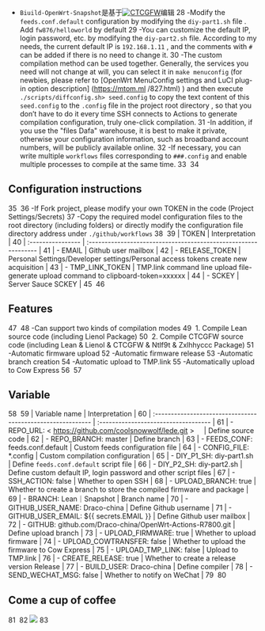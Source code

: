 - `Biuild-OpenWrt-Snapshot`是基于[![CTCGFW](https://img.shields.io/badge/OpenWrt-CTCGFW-orange.svg?style=flat&logo=appveyor)](https://github.com/project-openwrt/openwrt)编辑
28
-Modify the `feeds.conf.default` configuration by modifying the `diy-part1.sh` file . Add `fw876/helloworld` by default
29
-You can customize the default IP, login password, etc. by modifying the `diy-part2.sh` file. According to my needs, the current default IP is `192.168.1.11` , and the comments with `#` can be added if there is no need to change it.
30
-The custom compilation method can be used together. Generally, the services you need will not change at will, you can select it in `make menuconfig` (for newbies, please refer to [OpenWrt MenuConfig settings and LuCI plug-in option description] (https://mtom.ml /827.html) ) and then execute `./scripts/diffconfig.sh> seed.config` to copy the text content of this `seed.config` to the `.config` file in the project root directory , so that you don’t have to do it every time SSH connects to Actions to generate compilation configuration, truly one-click compilation.
31
-In addition, if you use the "files Dafa" warehouse, it is best to make it private, otherwise your configuration information, such as broadband account numbers, will be publicly available online.
32
-If necessary, you can write multiple `workflows` files corresponding to `###.config` and enable multiple processes to compile at the same time.
33
​
34
## Configuration instructions
35
​
36
-If Fork project, please modify your own TOKEN in the code (Project Settings/Secrets)
37
-Copy the required model configuration files to the root directory (including folders) or directly modify the configuration file directory address under `./github/workflows`
38
​
39
| TOKEN | Interpretation |
40
| :---------------- | :-------------------------------------------------------------- |
41
| - EMAIL | Github user mailbox |
42
| - RELEASE_TOKEN | Personal Settings/Developer settings/Personal access tokens create new acquisition |
43
| - TMP_LINK_TOKEN | TMP.link command line upload file-generate upload command to clipboard-token=xxxxxx |
44
| - SCKEY | Server Sauce SCKEY |
45
​
46
## Features
47
​
48
-Can support two kinds of compilation modes
49
  1. Compile Lean source code (including Lienol Package)
50
  2. Compile CTCGFW source code (including Lean & Lienol & CTCGFW & Ntlf9t & Zxlhhyccc Package)
51
-Automatic firmware upload
52
-Automatic firmware release
53
-Automatic branch creation
54
-Automatic upload to TMP.link
55
-Automatically upload to Cow Express
56
​
57
## Variable
58
​
59
| Variable name | Interpretation |
60
| :---------------------------------------------------------- | :----------------------------------- |
61
| - REPO_URL: < https://github.com/coolsnowwolf/lede.git >      | Define source code |
62
| - REPO_BRANCH: master | Define branch |
63
| - FEEDS_CONF: feeds.conf.default | Custom feeds configuration file |
64
| - CONFIG_FILE: *.config | Custom compilation configuration |
65
| - DIY_P1_SH: diy-part1.sh | Define `feeds.conf.default` script file |
66
| - DIY_P2_SH: diy-part2.sh | Define custom default IP, login password and other script files |
67
| - SSH_ACTION: false | Whether to open SSH |
68
| - UPLOAD_BRANCH: true | Whether to create a branch to store the compiled firmware and package |
69
| - BRANCH: Lean｜Snapshot | Branch name |
70
| - GITHUB_USER_NAME: Draco-china | Define Github username |
71
| - GITHUB_USER_EMAIL: ${{ secrets.EMAIL }} | Define Github user mailbox |
72
| - GITHUB: github.com/Draco-china/OpenWrt-Actions-R7800.git | Define upload branch |
73
| - UPLOAD_FIRMWARE: true | Whether to upload firmware |
74
| - UPLOAD_COWTRANSFER: false | Whether to upload the firmware to Cow Express |
75
| - UPLOAD_TMP_LINK: false | Upload to TMP.link |
76
| - CREATE_RELEASE: true | Whether to create a release version Release |
77
| - BUILD_USER: Draco-china | Define compiler |
78
| - SEND_WECHAT_MSG: false | Whether to notify on WeChat |
79
​
80
## Come a cup of coffee
81
​
82
![](https://github.com/Draco-china/OpenWrt-Actions-LeanAndSnapshot/blob/master/.github/Sponsor.png)
83
